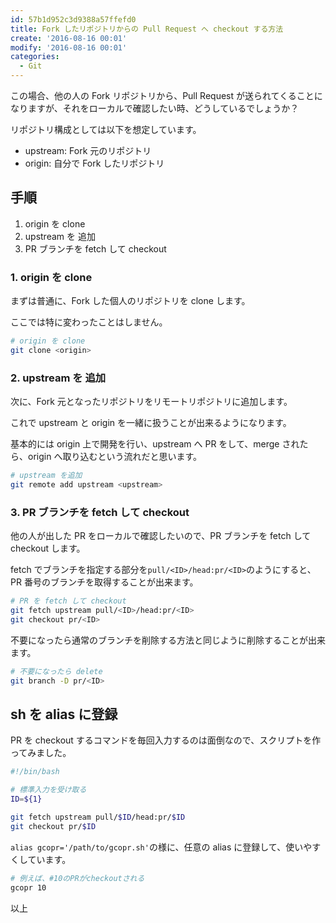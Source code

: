 ```yaml
---
id: 57b1d952c3d9388a57ffefd0
title: Fork したリポジトリからの Pull Request へ checkout する方法
create: '2016-08-16 00:01'
modify: '2016-08-16 00:01'
categories:
  - Git
---
```


この場合、他の人の Fork リポジトリから、Pull Request が送られてくることになりますが、それをローカルで確認したい時、どうしているでしょうか？

リポジトリ構成としては以下を想定しています。

- upstream: Fork 元のリポジトリ
- origin: 自分で Fork したリポジトリ

<!-- more -->

## 手順

1. origin を clone
2. upstream を 追加
3. PR ブランチを fetch して checkout

### 1. origin を clone

まずは普通に、Fork した個人のリポジトリを clone します。

ここでは特に変わったことはしません。

```bash
# origin を clone
git clone <origin>
```

### 2. upstream を 追加

次に、Fork 元となったリポジトリをリモートリポジトリに追加します。

これで upstream と origin を一緒に扱うことが出来るようになります。

基本的には origin 上で開発を行い、upstream へ PR をして、merge されたら、origin へ取り込むという流れだと思います。

```bash
# upstream を追加
git remote add upstream <upstream>
```

### 3. PR ブランチを fetch して checkout

他の人が出した PR をローカルで確認したいので、PR ブランチを fetch して checkout します。

fetch でブランチを指定する部分を`pull/<ID>/head:pr/<ID>`のようにすると、PR 番号のブランチを取得することが出来ます。

```bash
# PR を fetch して checkout
git fetch upstream pull/<ID>/head:pr/<ID>
git checkout pr/<ID>
```

不要になったら通常のブランチを削除する方法と同じように削除することが出来ます。

```bash
# 不要になったら delete
git branch -D pr/<ID>
```

## sh を alias に登録

PR を checkout するコマンドを毎回入力するのは面倒なので、スクリプトを作ってみました。

```bash
#!/bin/bash

# 標準入力を受け取る
ID=${1}

git fetch upstream pull/$ID/head:pr/$ID
git checkout pr/$ID
```

`alias gcopr='/path/to/gcopr.sh'`の様に、任意の alias に登録して、使いやすくしています。

```bash
# 例えば、#10のPRがcheckoutされる
gcopr 10
```

以上
